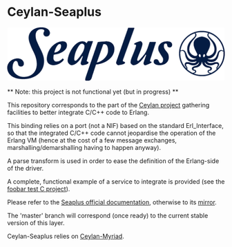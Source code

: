# Ceylan-Seaplus

![](/doc/seaplus-title.png)

** Note: this project is not functional yet (but in progress) **

This repository corresponds to the part of the [Ceylan project](https://github.com/Olivier-Boudeville/Ceylan) gathering facilities to better integrate C/C++ code to Erlang.

This binding relies on a port (not a NIF) based on the standard Erl_Interface, so that the integrated C/C++ code cannot jeopardise the operation of the Erlang VM (hence at the cost of a few message exchanges, marshalling/demarshalling having to happen anyway).

A parse transform is used in order to ease the definition of the Erlang-side of the driver.

A complete, functional example of a service to integrate is provided (see the [foobar test C project](https://github.com/Olivier-Boudeville/Ceylan-Seaplus/tree/master/tests/c-test/foobar)).


Please refer to the [Seaplus official documentation](http://seaplus.esperide.org), otherwise to its [mirror](http://olivier-boudeville.github.io/Ceylan-Seaplus/).

The 'master' branch will correspond (once ready) to the current stable version of this layer.




Ceylan-Seaplus relies on [Ceylan-Myriad](https://github.com/Olivier-Boudeville/Ceylan-Myriad).
